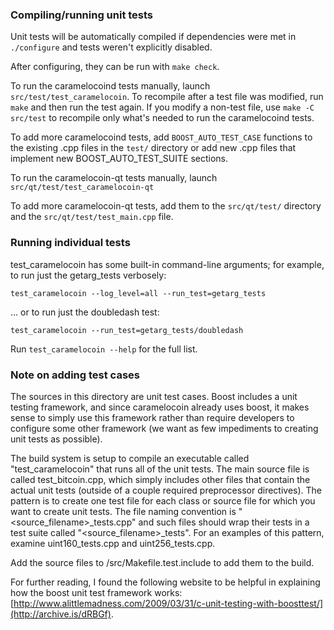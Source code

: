### Compiling/running unit tests

Unit tests will be automatically compiled if dependencies were met in `./configure`
and tests weren't explicitly disabled.

After configuring, they can be run with `make check`.

To run the caramelocoind tests manually, launch `src/test/test_caramelocoin`. To recompile
after a test file was modified, run `make` and then run the test again. If you
modify a non-test file, use `make -C src/test` to recompile only what's needed
to run the caramelocoind tests.

To add more caramelocoind tests, add `BOOST_AUTO_TEST_CASE` functions to the existing
.cpp files in the `test/` directory or add new .cpp files that
implement new BOOST_AUTO_TEST_SUITE sections.

To run the caramelocoin-qt tests manually, launch `src/qt/test/test_caramelocoin-qt`

To add more caramelocoin-qt tests, add them to the `src/qt/test/` directory and
the `src/qt/test/test_main.cpp` file.

### Running individual tests

test_caramelocoin has some built-in command-line arguments; for
example, to run just the getarg_tests verbosely:

    test_caramelocoin --log_level=all --run_test=getarg_tests

... or to run just the doubledash test:

    test_caramelocoin --run_test=getarg_tests/doubledash

Run `test_caramelocoin --help` for the full list.

### Note on adding test cases

The sources in this directory are unit test cases.  Boost includes a
unit testing framework, and since caramelocoin already uses boost, it makes
sense to simply use this framework rather than require developers to
configure some other framework (we want as few impediments to creating
unit tests as possible).

The build system is setup to compile an executable called "test_caramelocoin"
that runs all of the unit tests.  The main source file is called
test_bitcoin.cpp, which simply includes other files that contain the
actual unit tests (outside of a couple required preprocessor
directives).  The pattern is to create one test file for each class or
source file for which you want to create unit tests.  The file naming
convention is "<source_filename>_tests.cpp" and such files should wrap
their tests in a test suite called "<source_filename>_tests".  For an
examples of this pattern, examine uint160_tests.cpp and
uint256_tests.cpp.

Add the source files to /src/Makefile.test.include to add them to the build.

For further reading, I found the following website to be helpful in
explaining how the boost unit test framework works:
[http://www.alittlemadness.com/2009/03/31/c-unit-testing-with-boosttest/](http://archive.is/dRBGf).
